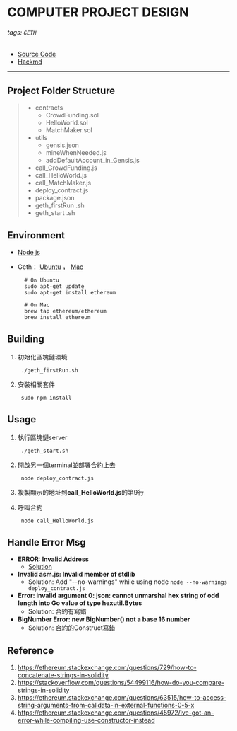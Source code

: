 # COMPUTER PROJECT DESIGN
###### tags: `GETH`

* [Source Code](https://novayo.github.io/NCKU_COMPUTER_PROJECT_DESIGN/)
* [Hackmd](https://hackmd.io/iqub9lj-S0ixUDCbdIl4mQ)
---

## Project Folder Structure
>   - contracts
>     - CrowdFunding.sol
>     - HelloWorld.sol
>     - MatchMaker.sol
>   - utils
>     - gensis.json
>     - mineWhenNeeded.js
>     - addDefaultAccount_in_Gensis.js
>   - call_CrowdFunding.js
>   - call_HelloWorld.js
>   - call_MatchMaker.js
>   - deploy_contract.js
>   - package.json
>   - geth_firstRun .sh
>   - geth_start .sh
    
## Environment
* [Node js](https://nodejs.org/en/download/)
* Geth： [Ubuntu](https://github.com/ethereum/go-ethereum/wiki/Installing-Geth#install-on-ubuntu-via-ppas) ， [Mac](https://github.com/ethereum/go-ethereum/wiki/Installation-Instructions-for-Mac)

        # On Ubuntu
        sudo apt-get update
        sudo apt-get install ethereum
        
        # On Mac
        brew tap ethereum/ethereum
        brew install ethereum

## Building
1. 初始化區塊鏈環境

        ./geth_firstRun.sh
2. 安裝相關套件

        sudo npm install
    
## Usage
1. 執行區塊鏈server

        ./geth_start.sh
2. 開啟另一個terminal並部署合約上去

        node deploy_contract.js
3. 複製顯示的地址到**call_HelloWorld.js**的第9行 
4. 呼叫合約

        node call_HelloWorld.js
        
## Handle Error Msg
* **ERROR: Invalid Address**
    * [Solution](https://ethereum.stackexchange.com/questions/2086/cannot-perform-write-functions-in-smart-contract-invalid-address)
* **Invalid asm.js: Invalid member of stdlib** 
    * Solution: Add "--no-warnings" while using node
        `node --no-warnings deploy_contract.js`
* **Error: invalid argument 0: json: cannot unmarshal hex string of odd length into Go value of type hexutil.Bytes**
    * Solution: 合約有寫錯
* **BigNumber Error: new BigNumber() not a base 16 number**
    * Solution: 合約的Construct寫錯

## Reference
1. https://ethereum.stackexchange.com/questions/729/how-to-concatenate-strings-in-solidity
2. https://stackoverflow.com/questions/54499116/how-do-you-compare-strings-in-solidity
3. https://ethereum.stackexchange.com/questions/63515/how-to-access-string-arguments-from-calldata-in-external-functions-0-5-x
4. https://ethereum.stackexchange.com/questions/45972/ive-got-an-error-while-compiling-use-constructor-instead